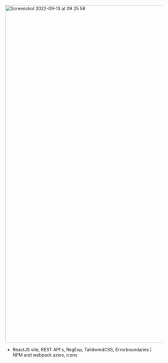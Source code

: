 
<img width="1075" alt="Screenshot 2022-09-13 at 09 25 58" src="https://user-images.githubusercontent.com/14529200/189838096-0e7fb486-7684-41bd-b0e5-4bd3a4c0bcde.png">


- ReactJS vite, REST API's, RegExp, TaildwindCSS, Errorboundaries | NPM and webpack axios, icons

